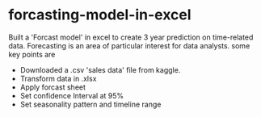 # forcasting-model-in-excel

Built a 'Forcast model' in excel to create 3 year prediction on time-related data. Forecasting is an area of particular interest for data analysts.
some key points are
- Downloaded a .csv 'sales data' file from kaggle.
- Transform data in .xlsx
- Apply forcast sheet
- Set confidence Interval at 95%
- Set seasonality pattern and timeline range
